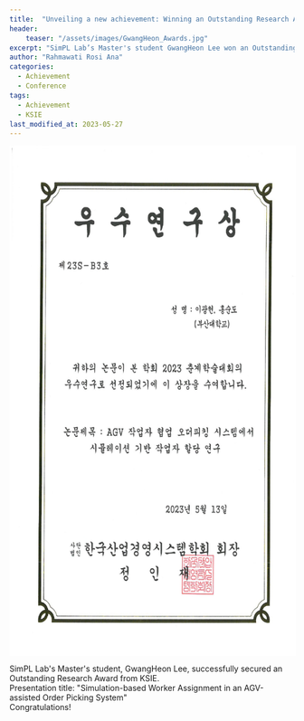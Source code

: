 ```yaml
---
title:  "Unveiling a new achievement: Winning an Outstanding Research Award from KSIE"
header:
    teaser: "/assets/images/GwangHeon_Awards.jpg"
excerpt: "SimPL Lab’s Master's student GwangHeon Lee won an Outstanding Research Award from KSIE."
author: "Rahmawati Rosi Ana"
categories:
  - Achievement
  - Conference
tags:
  - Achievement
  - KSIE
last_modified_at: 2023-05-27
---
```

<img align="center" width="900" height="900" style="border: 1px solid white" src="/assets/images/GwangHeon_Awards.jpg"> 

SimPL Lab's Master's student, GwangHeon Lee, successfully secured an Outstanding Research Award from KSIE.  
Presentation title: "Simulation-based Worker Assignment in an AGV-assisted Order Picking System"  
Congratulations!


